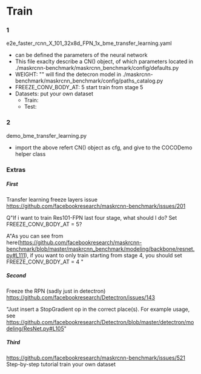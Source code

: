 # Train

### 1
e2e_faster_rcnn_X_101_32x8d_FPN_1x_bme_transfer_learning.yaml
  - can be defined the parameters of the neural network
  - This file exaclty describe a CN() object, of which parameters located in ./maskrcnn-benchmark/maskrcnn_benchmark/config/defaults.py
  - WEIGHT: "" will find the detecron model in ./maskrcnn-benchmark/maskrcnn_benchmark/config/paths_catalog.py
  - FREEZE_CONV_BODY_AT: 5 start train from stage 5
  - Datasets: put your own dataset
    - Train:
    - Test: 
  
### 2
demo_bme_transfer_learning.py
  - import the above refert CN() object as cfg, and give to the COCODemo helper class
  
  
  
### Extras

  ##### First
  Transfer learning freeze layers issue
  https://github.com/facebookresearch/maskrcnn-benchmark/issues/201
  
  Q"If i want to train Res101-FPN last four stage, what should I do? Set FREEZE_CONV_BODY_AT = 5?
  
  A"As you can see from here(https://github.com/facebookresearch/maskrcnn-benchmark/blob/master/maskrcnn_benchmark/modeling/backbone/resnet.py#L111),
    if you want to only train starting from stage 4, you should set FREEZE_CONV_BODY_AT = 4 "
    
  ##### Second
  Freeze the RPN (sadly just in detectron)
  https://github.com/facebookresearch/Detectron/issues/143
  
  "Just insert a StopGradient op in the correct place(s). For example usage, see https://github.com/facebookresearch/Detectron/blob/master/detectron/modeling/ResNet.py#L105"
  
  
  ##### Third
  https://github.com/facebookresearch/maskrcnn-benchmark/issues/521
  Step-by-step tutorial train your own dataset
